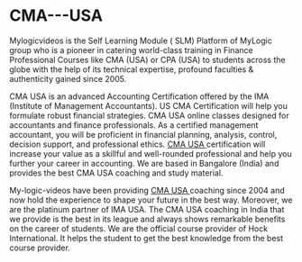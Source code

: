 # CMA---USA
Mylogicvideos is the Self Learning Module ( SLM) Platform of MyLogic group who is a pioneer in catering world-class training in Finance Professional Courses like CMA (USA) or CPA (USA) to students across the globe with the help of its technical expertise, profound faculties &amp; authenticity gained since 2005.

CMA USA is an advanced Accounting Certification offered by the IMA (Institute of Management Accountants). US CMA Certification will help you formulate robust financial strategies. CMA USA online classes designed for accountants and finance professionals. As a certified management accountant, you will be proficient in financial planning, analysis, control, decision support, and professional ethics. <a href="https://www.mylogicvideos.com/cmausa.aspx">  CMA USA </a> certification will increase your value as a skillful and well-rounded professional and help you further your career in accounting. We are based in Bangalore (India) and provides the best CMA USA coaching and study material.

My-logic-videos have been providing <a href="https://www.mylogicvideos.com/cmausa.aspx">  CMA USA </a> coaching since 2004 and now hold the experience to shape your future in the best way. Moreover, we are the platinum partner of IMA USA. The CMA USA coaching in India that we provide is the best in its league and always shows remarkable benefits on the career of students. We are the official course provider of Hock International. It helps the student to get the best knowledge from the best course provider.

